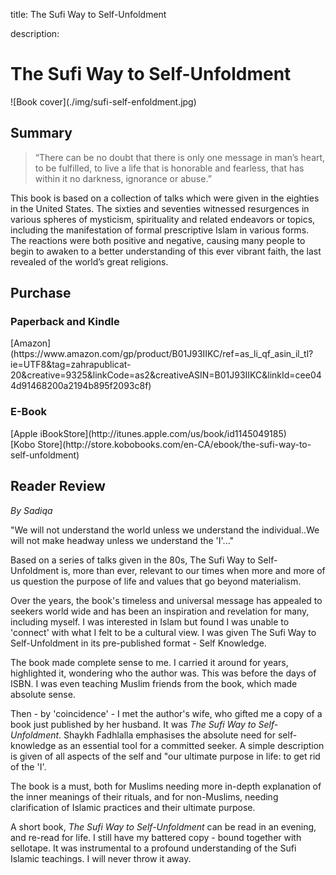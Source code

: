 title: The Sufi Way to Self-Unfoldment

description:

# The Sufi Way to Self-Unfoldment

<div markdown="1" class="cover-image">
![Book cover](./img/sufi-self-enfoldment.jpg)
</div>

## Summary

> “There can be no doubt that there is only one message in man’s heart, to be fulfilled, to live a life that is honorable and fearless, that has within it no darkness, ignorance or abuse.”

This book is based on a collection of talks which were given in the eighties in the United States. The sixties and seventies witnessed resurgences in various spheres of mysticism, spirituality and related endeavors or topics, including the manifestation of formal prescriptive Islam in various forms. The reactions were both positive and negative, causing many people to begin to awaken to a better understanding of this ever vibrant faith, the last revealed of the world’s great religions.

## Purchase

### Paperback and Kindle

<div markdown="3" class="purchase-link">
[Amazon](https://www.amazon.com/gp/product/B01J93IIKC/ref=as_li_qf_asin_il_tl?ie=UTF8&tag=zahrapublicat-20&creative=9325&linkCode=as2&creativeASIN=B01J93IIKC&linkId=cee044d91468200a2194b895f2093c8f)
</div>

### E-Book

<div markdown="3" class="purchase-link">
[Apple iBookStore](http://itunes.apple.com/us/book/id1145049185)
</div>

<div markdown="3" class="purchase-link">
[Kobo Store](http://store.kobobooks.com/en-CA/ebook/the-sufi-way-to-self-unfoldment)
</div>

## Reader Review

_By Sadiqa_

"We will not understand the world unless we understand the individual..We will not make headway unless we understand the 'I'..."

Based on a series of talks given in the 80s, The Sufi Way to Self-Unfoldment is, more than ever, relevant to our times when more and more of us question the purpose of life and values that go beyond materialism.

Over the years, the book's timeless and universal message has appealed to seekers world wide and has been an inspiration and revelation for many, including myself. I was interested in Islam but found I was unable to 'connect' with what I felt to be a cultural view. I was given The Sufi Way to Self-Unfoldment in its pre-published format - Self Knowledge.

The book made complete sense to me. I carried it around for years, highlighted it, wondering who the author was. This was before the days of ISBN. I was even teaching Muslim friends from the book, which made absolute sense.

Then - by 'coincidence' - I met the author's wife, who gifted me a copy of a book just published by her husband. It was _The Sufi Way to Self-Unfoldment_. Shaykh Fadhlalla emphasises the absolute need for self-knowledge as an essential tool for a committed seeker. A simple description is given of all aspects of the self and "our ultimate purpose in life: to get rid of the 'I'.

The book is a must, both for Muslims needing more in-depth explanation of the inner meanings of their rituals, and for non-Muslims, needing clarification of Islamic practices and their ultimate purpose.

A short book, _The Sufi Way to Self-Unfoldment_ can be read in an evening, and re-read for life. I still have my battered copy - bound together with sellotape. It was instrumental to a profound understanding of the Sufi Islamic teachings. I will never throw it away. 

